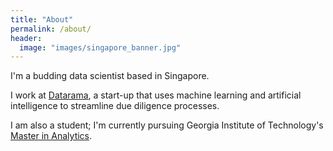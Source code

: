 ```yaml
---
title: "About"
permalink: /about/
header:
  image: "images/singapore_banner.jpg"
---
```


I'm a budding data scientist based in Singapore.


I work at [Datarama](https://datarama.com), a start-up that uses machine learning and artificial intelligence to streamline due diligence processes.


I am also a student; I'm currently pursuing Georgia Institute of Technology's [Master in Analytics](http://www.analytics.gatech.edu/).
